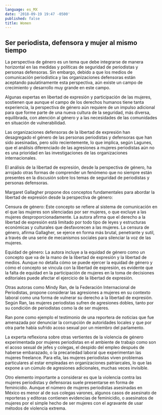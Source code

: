 ```yaml
---
language: es_MX
date: '2018-09-19 19:47 -0500'
published: false
title: Women
---
```

## Ser periodista, defensora y mujer al mismo tiempo

La perspectiva de género es un tema que debe integrarse de manera horizontal en  las medidas y políticas de seguridad de periodistas y personas defensoras. Sin embargo, debido a que los medios de comunicación periodística y las organizaciones defensoras están aceptando paulatinamente esta perspectiva, aún existe un campo de crecimiento y desarrollo muy grande en este campo.

Algunas expertas en libertad de expresión y participación de las mujeres, sostienen que aunque el campo de los derechos humanos tiene tanta experiencia, la perspectiva de género aún requiere de un impulso adicional para que forme parte de una nueva cultura de la seguridad, más diversa, equilibrada, con atención al género y a las necesidades de las comunidades en situación de vulnerabilidad.

Las organizaciones defensoras de la libertad de expresión han desagregado el género de las personas periodistas y defensoras que han sido asesinadas, pero sólo recientemente, lo que implica, según Lagunes, que el análisis diferenciado de las agresiones a mujeres periodistas aún no es una prioridad en las investigaciones de las organizaciones internacionales.

El análisis de la libertad de expresión, desde la perspectiva de género, ha arrojado otras formas de comprender un fenómeno que no siempre están presentes en la discusión sobre los temas de seguridad de periodistas y personas defensoras.

Margaret Gallagher propone dos conceptos fundamentales para abordar la libertad de expresión desde la perspectiva de género:

Censura de género: Este concepto se refiere al sistema de comunicación en el que las mujeres son silenciadas por ser mujeres, o que excluye a las mujeres desproporcionadamente. La autora afirma que el derecho a la libertad de expresión está limitado por todo tipo de leyes y estructuras económicas y culturales que desfavorecen a las mujeres. La censura de género, afirma Gallagher, se ejerce en forma más brutal, penetrante y sutil, a través de una serie de mecanismos sociales para silenciar la voz de las mujeres.

Equidad de género: La autora incluye a la equidad de género como un concepto que va de la mano de la libertad de expresión y la libertad de medios. Aunque no detalla cómo se puede ejercer la equidad de género y cómo el concepto se vincula con la libertad de expresión, es evidente que la falta de equidad en la participación de mujeres en la toma de decisiones editoriales puede afectar el ejercicio de la libertad de expresión.

Otras autoras como Mindy Ran, de la Federación Internacional de Periodistas, propone considerar las agresiones a mujeres en su contexto laboral como una forma de vulnerar su derecho a la libertad de expresión. Según Ran, las mujeres periodistas sufren de agresiones dobles, tanto por su condición de periodistas como la de ser mujeres.

Ran pone como ejemplo el testimonio de una reportera de noticias que fue amenazada por denunciar la corrupción de autoridades locales y que por otra parte había sufrido  acoso sexual por un miembro del parlamento.

La experta reflexiona sobre otras vertientes de la violencia de género  experimentada por mujeres periodistas en el ambiente de trabajo como son el acoso sexual de jefes y colegas, el despido del empleo después de haberse embarazado, o la precariedad laboral que experimentan las mujeres freelance. Para ella, las mujeres periodistas viven problemas particulares al estar empleadas en organizaciones patriarcales, lo que las expone a un cúmulo de agresiones adicionales, muchas veces invisible.

Otro elemento importante a considerar es que la violencia contra las mujeres periodistas y defensoras suele presentarse en forma de feminicidio. Aunque el número de mujeres periodistas asesinadas en México es menor al de sus colegas varones, algunos casos de asesinato de reporteras y editoras contienen evidencias de feminicidio, o asesinatos de mujeres por el simple hecho de ser mujeres con el agravante de usar métodos de violencia extrema.